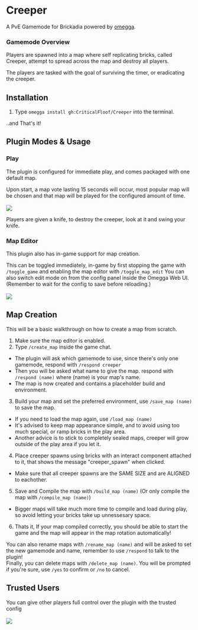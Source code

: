 # Creeper

A PvE Gamemode for Brickadia powered by [omegga](https://github.com/brickadia-community/omegga).

### Gamemode Overview

Players are spawned into a map where self replicating bricks, called Creeper, attempt to spread across the map and destroy all players.

The players are tasked with the goal of surviving the timer, or eradicating the creeper.

## Installation

1. Type `omegga install gh:CriticalFloof/Creeper` into the terminal.

..and That's it!

## Plugin Modes & Usage

### Play

The plugin is configured for immediate play, and comes packaged with one default map.

Upon start, a map vote lasting 15 seconds will occur, most popular map will be chosen and that map will be played for the configured amount of time.
<br><br>
<img src="https://cdn.discordapp.com/attachments/945066695997931520/1158428090347835493/image.png" />

Players are given a knife, to destroy the creeper, look at it and swing your knife.

### Map Editor

This plugin also has in-game support for map creation.

This can be toggled immediately, in-game by first stopping the game with `/toggle_game` and enabling the map editor with `/toggle_map_edit`
You can also switch edit mode on from the config panel inside the Omegga Web UI. (Remember to wait for the config to save before reloading.)
<br><br>
<img src="https://cdn.discordapp.com/attachments/945066695997931520/1158428341922185336/image.png" />

## Map Creation

This will be a basic walkthrough on how to create a map from scratch.

1. Make sure the map editor is enabled.
2. Type `/create_map` inside the game chat.

-   The plugin will ask which gamemode to use, since there's only one gamemode, respond with `/respond creeper`
-   Then you will be asked what name to give the map. respond with `/respond (name)` where (name) is your map's name.
-   The map is now created and contains a placeholder build and environment.

3. Build your map and set the preferred environment, use `/save_map (name)` to save the map.

-   If you need to load the map again, use `/load_map (name)`
-   It's advised to keep map appearance simple, and to avoid using too much special, or ramp bricks in the play area.
-   Another advice is to stick to completely sealed maps, creeper will grow outside of the play area if you let it.

4. Place creeper spawns using bricks with an interact component attached to it, that shows the message "creeper_spawn" when clicked.

-   Make sure that all creeper spawns are the SAME SIZE and are ALIGNED to eachother.

5. Save and Compile the map with `/build_map (name)` (Or only compile the map with `/compile_map (name)`)

-   Bigger maps will take much more time to compile and load during play, so avoid letting your bricks take up unnessesary space.

6. Thats it, If your map compiled correctly, you should be able to start the game and the map will appear in the map rotation automatically!

You can also rename maps with `/rename_map (name)` and will be asked to set the new gamemode and name, remember to use `/respond` to talk to the plugin!
<br>
Finally, you can delete maps with `/delete_map (name)`. You will be prompted if you're sure, use `/yes` to confirm or `/no` to cancel.

## Trusted Users

You can give other players full control over the plugin with the trusted config
<br><br>
<img src="https://cdn.discordapp.com/attachments/945066695997931520/1158427359066726410/image.png" />
